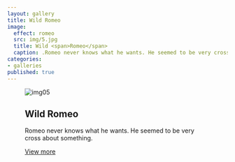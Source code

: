 ```yaml
---
layout: gallery
title: Wild Romeo
image: 
  effect: romeo
  src: img/5.jpg
  title: Wild <span>Romeo</span>
  caption: .Romeo never knows what he wants. He seemed to be very cross about something
categories:
- galleries
published: true
---
```




<figure class="effect-romeo">
    <img src="{{site.url}}/img/5.jpg" alt="img05" />
    <figcaption>
        <h2>Wild
            <span>Romeo</span>
        </h2>
        <p>Romeo never knows what he wants. He seemed to be very cross about something.</p>
        <a href="#">View more</a>
    </figcaption>
</figure>
